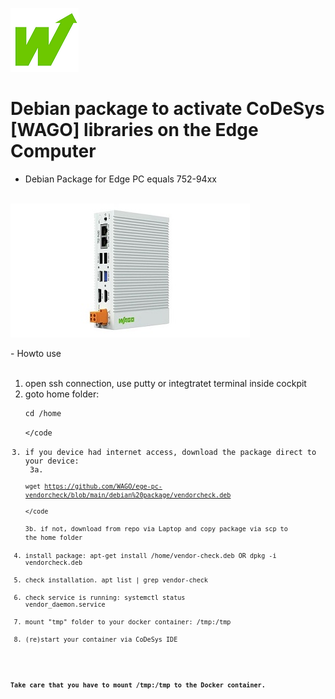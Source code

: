 <p align="left">
<img src="images/wago.png"
     alt="wago logo"
     title="wago logo"/>

# Debian package to activate CoDeSys [WAGO] libraries on the Edge Computer
- Debian Package for Edge PC equals 752-94xx<br><br>

</p>
<p align="left">
<img src="images/Edge-PC.jpg"
     alt="Edge-PC"
     title="Edge-PC"/>
</p>
- Howto use<br><br>

1.  open ssh connection, use putty or integtratet terminal inside cockpit<br>
2.  goto home folder: <pre><code>cd /home</pre></code<br>
3.  if you device had internet access, download the package direct to your device:<br>
3a. <pre><code>wget https://github.com/WAGO/ege-pc-vendorcheck/blob/main/debian%20package/vendorcheck.deb</pre></code<br>
3b. if not, download from repo via Laptop and copy package via scp to the home folder<br>
5.  install package: apt-get install /home/vendor-check.deb  OR  dpkg -i vendorcheck.deb<br>
6.  check installation. apt list | grep vendor-check<br>
7.  check service is running: systemctl status vendor_daemon.service<br>
8.  mount "tmp" folder to your docker container: /tmp:/tmp<br>
9.  (re)start your container via CoDeSys IDE<br> 

<H4>Take care that you have to mount /tmp:/tmp to the Docker container.</H4>
<br>


